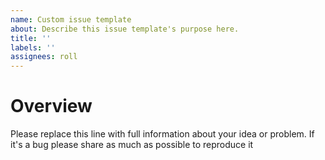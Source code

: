 ```yaml
---
name: Custom issue template
about: Describe this issue template's purpose here.
title: ''
labels: ''
assignees: roll
---
```


# Overview

Please replace this line with full information about your idea or problem. If it's a bug please share as much as possible to reproduce it

